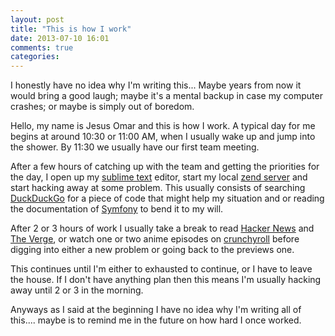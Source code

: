 ```yaml
---
layout: post
title: "This is how I work"
date: 2013-07-10 16:01
comments: true
categories:
---
```


I honestly have no idea why I'm writing this... Maybe years from now it would bring a good laugh; maybe it's a mental backup in case my computer crashes; or maybe is simply out of boredom.

Hello, my name is Jesus Omar and this is how I work. A typical day for me begins at around 10:30 or 11:00 AM, when I usually wake up and jump into the shower. By 11:30 we usually have our first team meeting.

After a few hours of catching up with the team and getting the priorities for the day, I open up my [sublime text](http://www.sublimetext.com/) editor, start my local [zend server](https://www.zend.com/en/products/server/) and start hacking away at some problem. This usually consists of searching [DuckDuckGo](https://duckduckgo.com/) for a piece of code that might help my situation and or reading the documentation of [Symfony](http://symfony.com/) to bend it to my will.

After 2 or 3 hours of work I usually take a break to read [Hacker News](https://news.ycombinator.com/) and [The Verge](http://www.theverge.com/), or watch one or two anime episodes on [crunchyroll](http://www.crunchyroll.com/) before digging into either a new problem or going back to the previews one.

This continues until I'm either to exhausted to continue, or I have to leave the house. If I don't have anything plan then this means I'm usually hacking away until 2 or 3 in the morning.

Anyways as I said at the beginning I have no idea why I'm writing all of this.... maybe is to remind me in the future on how hard I once worked.